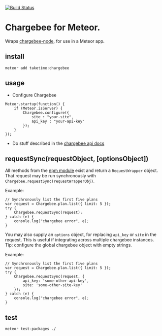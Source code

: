 [![Build Status](https://travis-ci.org/taketime/chargebee-meteor.svg?branch=master)](https://travis-ci.org/taketime/chargebee-meteor)

Chargebee for Meteor.
========

Wraps [chargebee-node](https://github.com/chargebee/chargebee-node), for use in a Meteor app.

## install
`meteor add taketime:chargebee`

## usage
* Configure Chargebee
```
Meteor.startup(function() {
    if (Meteor.isServer) {
        Chargebee.configure({
            site : "your-site",
            api_key : "your-api-key"
        });
    }
});
```

* Do stuff described in the [chargebee api docs](https://apidocs.chargebee.com/docs/api?lang=node#client_library)

## requestSync(requestObject, [optionsObject])

All methods from the [npm module](https://github.com/chargebee/chargebee-node) exist and return a `RequestWrapper` object. That request may be run synchronously with `Chargebee.requestSync(requestWrapperObj)`.

Example:
```
// Synchronously list the first five plans
var request = Chargebee.plan.list({ limit: 5 });
try {
    Chargebee.requestSync(request);
} catch (e) {
    console.log("chargebee error", e);
}
```

You may also supply an `options` object, for replacing `api_key` or `site` in the request. This is useful if integrating across multiple chargebee instances. Tip: configure the global chargebee object with empty strings.  

Example:
```
// Synchronously list the first five plans
var request = Chargebee.plan.list({ limit: 5 });
try {
    Chargebee.requestSync(request, {
        api_key: 'some-other-api-key',
        site: 'some-other-site-key'
    });
} catch (e) {
    console.log("chargebee error", e);
}
```

## test
`meteor test-packages ./`

